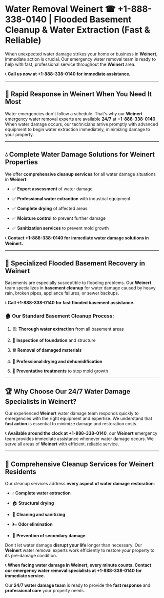 # Water Removal Weinert ☎ +1-888-338-0140 | Flooded Basement Cleanup & Water Extraction (Fast & Reliable)

When unexpected water damage strikes your home or business in **Weinert**, immediate action is crucial. Our emergency water removal team is ready to help with fast, professional service throughout the **Weinert** area. 

📞 **Call us now at +1-888-338-0140 for immediate assistance.**
---
## 🚀 Rapid Response in Weinert When You Need It Most
Water emergencies don't follow a schedule. That's why our **Weinert** emergency water removal experts are available **24/7** at **+1-888-338-0140**. When water damage occurs, our technicians arrive promptly with advanced equipment to begin water extraction immediately, minimizing damage to your property.
---
## 💧 Complete Water Damage Solutions for Weinert Properties
We offer **comprehensive cleanup services** for all water damage situations in **Weinert**:
- ✅ **Expert assessment** of water damage  
- ✅ **Professional water extraction** with industrial equipment  
- ✅ **Complete drying** of affected areas  
- ✅ **Moisture control** to prevent further damage  
- ✅ **Sanitization services** to prevent mold growth  
📞 **Contact +1-888-338-0140 for immediate water damage solutions in Weinert.**
---
## 🌊 Specialized Flooded Basement Recovery in Weinert
Basements are especially susceptible to flooding problems. Our **Weinert** team specializes in **basement cleanup** for water damage caused by heavy rain, broken pipes, appliance failures, or sewer backups. 
📞 **Call +1-888-338-0140 for fast flooded basement assistance.**
### 🏚️ Our Standard Basement Cleanup Process:
1. 🏗️ **Thorough water extraction** from all basement areas  
2. 🔎 **Inspection of foundation** and structure  
3. 🗑️ **Removal of damaged materials**  
4. 💨 **Professional drying and dehumidification**  
5. 🚫 **Preventative treatments** to stop mold growth  
---
## 🏆 Why Choose Our 24/7 Water Damage Specialists in Weinert?
Our experienced **Weinert** water damage team responds quickly to emergencies with the right equipment and expertise. We understand that **fast action** is essential to minimize damage and restoration costs.
📞 **Available around the clock at +1-888-338-0140**, our **Weinert** emergency team provides immediate assistance whenever water damage occurs. We serve all areas of **Weinert** with efficient, reliable service.
---
## 🧹 Comprehensive Cleanup Services for Weinert Residents
Our cleanup services address **every aspect of water damage restoration**:
- 💧 **Complete water extraction**  
- 🏠 **Structural drying**  
- 🧼 **Cleaning and sanitizing**  
- 🌬️ **Odor elimination**  
- 🚫 **Prevention of secondary damage**  
Don't let water damage **disrupt your life** longer than necessary. Our **Weinert** water removal experts work efficiently to restore your property to its pre-damage condition.
📞 **When facing water damage in Weinert, every minute counts. Contact our emergency water removal specialists at +1-888-338-0140 for immediate service.**
Our **24/7 water damage team** is ready to provide the **fast response** and **professional care** your property needs.
